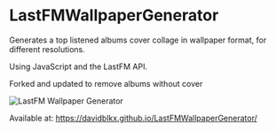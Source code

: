 # LastFMWallpaperGenerator

Generates a top listened albums cover collage in wallpaper format, for different resolutions.

Using JavaScript and the LastFM API.

Forked and updated to remove albums without cover

![LastFM Wallpaper Generator](http://puu.sh/rH7Aj/27886dab47.jpg)

Available at: https://davidblkx.github.io/LastFMWallpaperGenerator/
